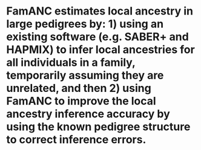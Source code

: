 # FamANC estimates local ancestry in large pedigrees by: 1) using an existing software (e.g. SABER+ and HAPMIX) to infer local ancestries for all individuals in a family, temporarily assuming they are unrelated, and then 2) using FamANC to improve the local ancestry inference accuracy by using the known pedigree structure to correct inference errors.
